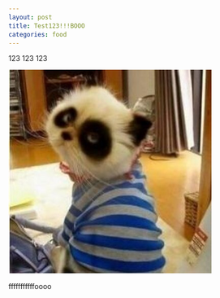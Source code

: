 ```yaml
---
layout: post
title: Test123!!!BOOO
categories: food
---
```

123 123 123

![null](/img/uploads/pandacat.jpeg)

fffffffffffoooo
